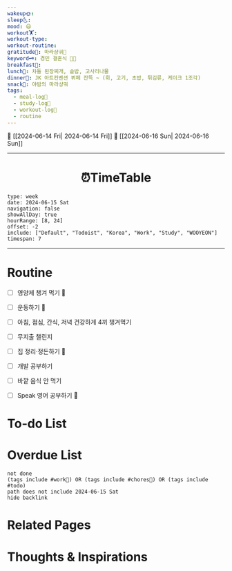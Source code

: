 ```yaml
---
wakeup🌞: 
sleep🌜: 
mood: 😃
workout🏋️: 
workout-type: 
workout-routine: 
gratitude🙏: 마라샹궈🍲
keyword🗝️: 경민 결혼식 🤵👰
breakfast🍳: 
lunch🍚: 차돌 된장찌개, 솥밥, 고사리나물
dinner🥗: JK 아트컨벤션 뷔페 잔뜩 ~ (회, 고기, 초밥, 튀김류, 케이크 1조각)
snack🍬: 야밤의 마라샹궈
tags:
  - meal-log📝
  - study-log📓
  - workout-log💪
  - routine
---
```


🔺 [[2024-06-14 Fri| 2024-06-14 Fri]]
🔻 [[2024-06-16 Sun| 2024-06-16 Sun]]
___
<h1> <center>⏰TimeTable </center> </h1>

```gEvent
type: week
date: 2024-06-15 Sat
navigation: false
showAllDay: true
hourRange: [8, 24]
offset: -2
include: ["Default", "Todoist", "Korea", "Work", "Study", "WOOYEON"]
timespan: 7
```

--- 


# Routine 

- [ ] 영양제 챙겨 먹기 🔼 
- [ ] 운동하기 🔼
- [ ] 아침, 점심, 간식, 저녁 건강하게 4끼 챙겨먹기
- [ ] 무지출 챌린지 
- [ ] 집 정리·정돈하기 🔼
- [ ] 개발 공부하기
- [ ] 바깥 음식 안 먹기 
- [ ] Speak 영어 공부하기 🔼 


# To-do List


# Overdue List
```tasks
not done
(tags include #work💼) OR (tags include #chores🧺) OR (tags include #todo)
path does not include 2024-06-15 Sat
hide backlink
```

# Related Pages



# Thoughts & Inspirations

